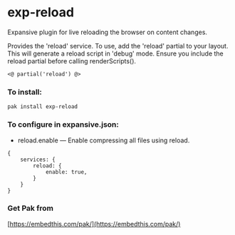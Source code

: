 exp-reload
===

Expansive plugin for live reloading the browser on content changes.

Provides the 'reload' service. To use, add the 'reload' partial to 
your layout. This will generate a reload script in 'debug' mode.
Ensure you include the reload partial before calling renderScripts().

    <@ partial('reload') @>


### To install:

    pak install exp-reload

### To configure in expansive.json:

* reload.enable &mdash; Enable compressing all files using reload.

```
{
    services: {
        reload: {
            enable: true,
        }
    }
}
```

### Get Pak from

[https://embedthis.com/pak/](https://embedthis.com/pak/)
